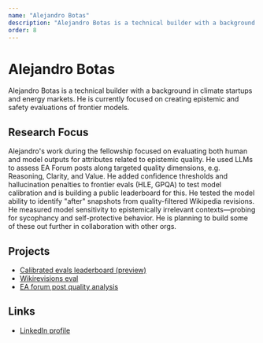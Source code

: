 ```yaml
---
name: "Alejandro Botas"
description: "Alejandro Botas is a technical builder with a background in climate startups and energy markets. He is currently focused on creating epistemic and safety evaluations of frontier models."
order: 8
---
```


# Alejandro Botas

Alejandro Botas is a technical builder with a background in climate startups and energy markets. He is currently focused on creating epistemic and safety evaluations of frontier models.

## Research Focus

Alejandro's work during the fellowship focused on evaluating both human and model outputs for attributes related to epistemic quality. He used LLMs to assess EA Forum posts along targeted quality dimensions, e.g. Reasoning, Clarity, and Value. He added confidence thresholds and hallucination penalties to frontier evals (HLE, GPQA) to test model calibration and is building a public leaderboard for this. He tested the model ability to identify "after" snapshots from quality-filtered Wikipedia revisions. He measured model sensitivity to epistemically irrelevant contexts—probing for sycophancy and self-protective behavior. He is planning to build some of these out further in collaboration with other orgs.

## Projects

- [Calibrated evals leaderboard (preview)](https://calibrated-evals.streamlit.app/)
- [Wikirevisions eval](https://docs.google.com/document/d/1BWtehm9tYmVy2rFOYY41DjTpII-eIWpPfYPnD-ut45k/edit?tab=t.0)
- [EA forum post quality analysis](https://forum.effectivealtruism.org/posts/7kHX4CEiKJgWfJahY/we-mapped-the-ea-forum-s-intellectual-landscape-read-about#Post_Level_Epistemic_Quality_Analysis)

## Links

- [LinkedIn profile](https://www.linkedin.com/in/alejandro-botas-b05b37196/)
